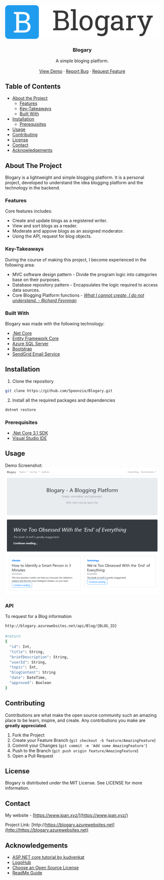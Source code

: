 <!-- PROJECT LOGO -->
<br />
<p align="center">
  <a href="https://github.com/Spoonzio/Blogary">
    <img src="wwwroot/image/logo.png" alt="Logo">
  </a>

  <h3 align="center">Blogary</h3>

  <p align="center">
    A simple bloging platform.
    <br />
    <br />
    <a href="https://blogary.azurewebsites.net/">View Demo</a>
    ·
    <a href="https://github.com/Spoonzio/Blogary/issues">Report Bug</a>
    ·
    <a href="https://github.com/Spoonzio/Blogary/issues">Request Feature</a>
  </p>
</p>

<!-- TABLE OF CONTENTS -->
## Table of Contents

* [About the Project](#about-the-project)
  * [Features](#Features)
  * [Key-Takeaways](#Key-Takeaways)   
  * [Built With](#built-with)
* [Installation](#Installation)
  * [Prerequisites](#prerequisites)
* [Usage](#usage)
* [Contributing](#contributing)
* [License](#license)
* [Contact](#contact)
* [Acknowledgements](#acknowledgements)

<!-- ABOUT THE PROJECT -->
## About The Project

Blogary is a lightweight and simple blogging platform. It is a personal project, developed to understand the idea blogging platform and the technology in the backend.

### Features
Core features includes:
* Create and update blogs as a registered writer.
* View and sort blogs as a reader.
* Moderate and appove blogs as an assigned moderator.
* Using the API, request for blog objects.

### Key-Takeaways
During the course of making this project, I become experienced in the following area:
* MVC software design pattern - Divide the program logic into categories base on their purposes. 
* Database repository pattern - Encapsulates the logic required to access data sources.
* Core Blogging Platform functions - _[What I cannot create, I do not understand. - Richard Feynman](https://en.wikipedia.org/wiki/Richard_Feynman)_ 

### Built With
Blogary was made with the following technology:
* [.Net Core](https://docs.microsoft.com/en-us/dotnet/core/)
* [Entity Framework Core](https://docs.microsoft.com/en-us/ef/core/)
* [Azure SQL Server](https://azure.microsoft.com/en-us/services/sql-database/)
* [Bootstrap](https://getbootstrap.com/)
* [SendGrid Email Service](https://sendgrid.com/docs/)


<!-- Installation -->
## Installation

1. Clone the repository
```sh
git clone https://github.com/Spoonzio/Blogary.git
```

2. Install all the required packages and dependencies 
```sh
dotnet restore 
```

### Prerequisites
* [.Net Core 3.1 SDK](https://dotnet.microsoft.com/download)
* [Visual Studio IDE](https://visualstudio.microsoft.com/vs/)



<!-- USAGE EXAMPLES -->
## Usage

Demo Screenshot: 
![alt text][screenshot1]


### API
To request for a Blog information
```sh
http://blogary.azurewebsites.net/api/Blog/{BLOG_ID}

#return
{
  "id": Int,
  "title": String,
  "briefDescription": String,
  "userId": String,
  "topic": Int,
  "blogContent": String
  "date": DateTime,
  "approved": Boolean
}
```

<!-- CONTRIBUTING -->
## Contributing
Contributions are what make the open source community such an amazing place to be learn, inspire, and create. Any contributions you make are **greatly appreciated**.

1. Fork the Project
2. Create your Feature Branch (`git checkout -b feature/AmazingFeature`)
3. Commit your Changes (`git commit -m 'Add some AmazingFeature'`)
4. Push to the Branch (`git push origin feature/AmazingFeature`)
5. Open a Pull Request


<!-- License -->
## License
Blogary is distributed under the MIT License. See LICENSE for more information.


<!-- CONTACT -->
## Contact
My website - [https://www.jpan.xyz/](https://www.jpan.xyz/)

Project Link: [http://https://blogary.azurewebsites.net](http://https://blogary.azurewebsites.net)

<!-- ACKNOWLEDGEMENTS -->
## Acknowledgements
* [ASP.NET core tutorial by kudvenkat](https://www.youtube.com/playlist?list=PL6n9fhu94yhVkdrusLaQsfERmL_Jh4XmU)
* [LogoHub](https://logohub.io/)
* [Choose an Open Source License](https://choosealicense.com)
* [ReadMe Guide](https://github.com/othneildrew/Best-README-Template)

[screenshot1]: https://raw.githubusercontent.com/Spoonzio/Blogary/master/Images/landing.png "Blogary screenshot 1"
